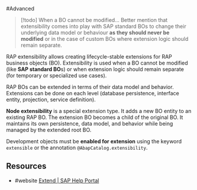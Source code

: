 #Advanced 

> [!todo] When a BO cannot be modified...
> Better mention that extensibility comes into play with SAP standard BOs to change their underlying data model or behaviour **as they should never be modified** or in the case of custom BOs where extension logic should remain separate.

RAP extensibility allows creating lifecycle-stable extensions for RAP business objects (BO). Extensibility is used when a BO cannot be modified (like **SAP standard BO**s) or when extension logic should remain separate (for temporary or specialized use cases).

RAP BOs can be extended in terms of their data model and behavior. Extensions can be done on each level (database persistence, interface entity, projection, service definition).

**Node extensibility** is a special extension type. It adds a new BO entity to an existing RAP BO. The extension BO becomes a child of the original BO. It maintains its own persistence, data model, and behavior while being managed by the extended root BO.

Development objects must be **enabled for extension** using the keyword `extensible` or the annotation `@AbapCatalog.extensibility`.
## Resources
- #website [Extend | SAP Help Portal](https://help.sap.com/docs/abap-cloud/abap-rap/extend?locale=en-US)
